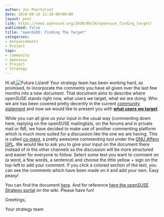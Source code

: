```yaml
---
author: Jos Poortvliet
date: 2010-09-16 12:10:00+00:00
layout: post
link: https://news.opensuse.org/2010/09/16/opensuse_finding_target/
published: false
title: "openSUSE: Finding The Target"
categories:
- Announcements
- Project
tags:
- community
- opensuse
- Project
- Strategy
---
```

Hi all,![Future Lizard!](http://en.opensuse.org/images/a/af/Future.png)
Your strategy team has been working hard, as promised, to incorporate the comments you have all given over the last few months into a new document. That document aims to describe where openSUSE stands right now, what users we target, what we are doing. Who we are has been covered pretty decently in the current [community statement](http://en.opensuse.org/openSUSE:Strategy_Community_Statement) and now we would like to present you with [**what users we target**](https://lite.co-ment.com/text/lNPCgzeGHdV/view/).

While you can all give us your input in the usual way (commenting down here, replying on the openSUSE mailinglists, on the forums and in private mail or IM), we have decided to make use of another commenting platform which is much more suited for a discussion like the one we are having. This is called [co-ment](http://www.co-ment.com/about/), a pretty awesome commenting tool under the [GNU Affero GPL](http://www.fsf.org/licensing/licenses/agpl-3.0.html). We would like to ask you to give your input on the document there instead of in the other channels so the discussion will be more structured and easier for everyone to follow. Select some text you want to comment on (a word, a few words, a sentence) and choose the little yellow + sign on the top-left to add your comment. If you click a colored section of the text, you can see the comments which have been made on it and add your own. Easy peasy!

You can find the document [here](https://lite.co-ment.com/text/lNPCgzeGHdV/view/). And for reference [here the openSUSE Strategy portal](http://en.opensuse.org/Portal:Strategy) on the wiki. Please have fun!

Greetings,

Your strategy team		
